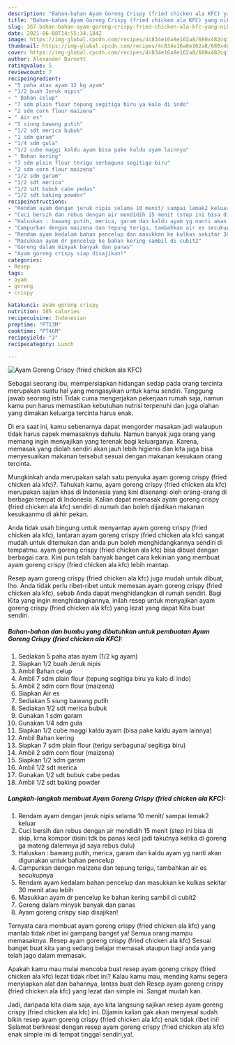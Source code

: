 ```yaml
---
description: "Bahan-bahan Ayam Goreng Crispy (fried chicken ala KFC) yang nikmat Untuk Jualan"
title: "Bahan-bahan Ayam Goreng Crispy (fried chicken ala KFC) yang nikmat Untuk Jualan"
slug: 367-bahan-bahan-ayam-goreng-crispy-fried-chicken-ala-kfc-yang-nikmat-untuk-jualan
date: 2021-06-08T14:55:34.184Z
image: https://img-global.cpcdn.com/recipes/4c834e16a8e162a8/680x482cq70/ayam-goreng-crispy-fried-chicken-ala-kfc-foto-resep-utama.jpg
thumbnail: https://img-global.cpcdn.com/recipes/4c834e16a8e162a8/680x482cq70/ayam-goreng-crispy-fried-chicken-ala-kfc-foto-resep-utama.jpg
cover: https://img-global.cpcdn.com/recipes/4c834e16a8e162a8/680x482cq70/ayam-goreng-crispy-fried-chicken-ala-kfc-foto-resep-utama.jpg
author: Alexander Barnett
ratingvalue: 5
reviewcount: 7
recipeingredient:
- "5 paha atas ayam 12 kg ayam"
- "1/2 buah Jeruk nipis"
- " Bahan celup"
- "7 sdm plain flour tepung segitiga biru ya kalo di indo"
- "2 sdm corn flour maizena"
- " Air es"
- "5 siung bawang putih"
- "1/2 sdt merica bubuk"
- "1 sdm garam"
- "1/4 sdm gula"
- "1/2 cube maggi kaldu ayam bisa pake kaldu ayam lainnya"
- " Bahan kering"
- "7 sdm plain flour terigu serbaguna segitiga biru"
- "2 sdm corn flour maizena"
- "1/2 sdm garam"
- "1/2 sdt merica"
- "1/2 sdt bubuk cabe pedas"
- "1/2 sdt baking powder"
recipeinstructions:
- "Rendam ayam dengan jeruk nipis selama 10 menit/ sampai lemak2 keluar"
- "Cuci bersih dan rebus dengan air mendidih 15 menit (step ini bisa di skip, krna kompor disini tdk bs panas kecil jadi takutnya ketika di goreng ga mateng dalemnya jd saya rebus dulu)"
- "Haluskan : bawang putih, merica, garam dan kaldu ayam yg nanti akan digunakan untuk bahan pencelup"
- "Campurkan dengan maizena dan tepung terigu, tambahkan air es secukupnya"
- "Rendam ayam kedalam bahan pencelup dan masukkan ke kulkas sekitar 30 menit atau lebih"
- "Masukkan ayam dr pencelup ke bahan kering sambil di cubit2"
- "Goreng dalam minyak banyak dan panas"
- "Ayam goreng crispy siap disajikan!"
categories:
- Resep
tags:
- ayam
- goreng
- crispy

katakunci: ayam goreng crispy 
nutrition: 105 calories
recipecuisine: Indonesian
preptime: "PT13M"
cooktime: "PT46M"
recipeyield: "3"
recipecategory: Lunch

---
```



![Ayam Goreng Crispy (fried chicken ala KFC)](https://img-global.cpcdn.com/recipes/4c834e16a8e162a8/680x482cq70/ayam-goreng-crispy-fried-chicken-ala-kfc-foto-resep-utama.jpg)

Sebagai seorang ibu, mempersiapkan hidangan sedap pada orang tercinta merupakan suatu hal yang mengasyikan untuk kamu sendiri. Tanggung jawab seorang istri Tidak cuma mengerjakan pekerjaan rumah saja, namun kamu pun harus memastikan kebutuhan nutrisi terpenuhi dan juga olahan yang dimakan keluarga tercinta harus enak.

Di era  saat ini, kamu sebenarnya dapat mengorder masakan jadi walaupun tidak harus capek memasaknya dahulu. Namun banyak juga orang yang memang ingin menyajikan yang terenak bagi keluarganya. Karena, memasak yang diolah sendiri akan jauh lebih higienis dan kita juga bisa menyesuaikan makanan tersebut sesuai dengan makanan kesukaan orang tercinta. 



Mungkinkah anda merupakan salah satu penyuka ayam goreng crispy (fried chicken ala kfc)?. Tahukah kamu, ayam goreng crispy (fried chicken ala kfc) merupakan sajian khas di Indonesia yang kini disenangi oleh orang-orang di berbagai tempat di Indonesia. Kalian dapat memasak ayam goreng crispy (fried chicken ala kfc) sendiri di rumah dan boleh dijadikan makanan kesukaanmu di akhir pekan.

Anda tidak usah bingung untuk menyantap ayam goreng crispy (fried chicken ala kfc), lantaran ayam goreng crispy (fried chicken ala kfc) sangat mudah untuk ditemukan dan anda pun boleh menghidangkannya sendiri di tempatmu. ayam goreng crispy (fried chicken ala kfc) bisa dibuat dengan berbagai cara. Kini pun telah banyak banget cara kekinian yang membuat ayam goreng crispy (fried chicken ala kfc) lebih mantap.

Resep ayam goreng crispy (fried chicken ala kfc) juga mudah untuk dibuat, lho. Anda tidak perlu ribet-ribet untuk memesan ayam goreng crispy (fried chicken ala kfc), sebab Anda dapat menghidangkan di rumah sendiri. Bagi Kita yang ingin menghidangkannya, inilah resep untuk menyajikan ayam goreng crispy (fried chicken ala kfc) yang lezat yang dapat Kita buat sendiri.

<!--inarticleads1-->

##### Bahan-bahan dan bumbu yang dibutuhkan untuk pembuatan Ayam Goreng Crispy (fried chicken ala KFC):

1. Sediakan 5 paha atas ayam (1/2 kg ayam)
1. Siapkan 1/2 buah Jeruk nipis
1. Ambil  Bahan celup
1. Ambil 7 sdm plain flour (tepung segitiga biru ya kalo di indo)
1. Ambil 2 sdm corn flour (maizena)
1. Siapkan  Air es
1. Sediakan 5 siung bawang putih
1. Sediakan 1/2 sdt merica bubuk
1. Gunakan 1 sdm garam
1. Gunakan 1/4 sdm gula
1. Siapkan 1/2 cube maggi kaldu ayam (bisa pake kaldu ayam lainnya)
1. Ambil  Bahan kering
1. Siapkan 7 sdm plain flour (terigu serbaguna/ segitiga biru)
1. Ambil 2 sdm corn flour (maizena)
1. Siapkan 1/2 sdm garam
1. Ambil 1/2 sdt merica
1. Gunakan 1/2 sdt bubuk cabe pedas
1. Ambil 1/2 sdt baking powder




<!--inarticleads2-->

##### Langkah-langkah membuat Ayam Goreng Crispy (fried chicken ala KFC):

1. Rendam ayam dengan jeruk nipis selama 10 menit/ sampai lemak2 keluar
1. Cuci bersih dan rebus dengan air mendidih 15 menit (step ini bisa di skip, krna kompor disini tdk bs panas kecil jadi takutnya ketika di goreng ga mateng dalemnya jd saya rebus dulu)
1. Haluskan : bawang putih, merica, garam dan kaldu ayam yg nanti akan digunakan untuk bahan pencelup
1. Campurkan dengan maizena dan tepung terigu, tambahkan air es secukupnya
1. Rendam ayam kedalam bahan pencelup dan masukkan ke kulkas sekitar 30 menit atau lebih
1. Masukkan ayam dr pencelup ke bahan kering sambil di cubit2
1. Goreng dalam minyak banyak dan panas
1. Ayam goreng crispy siap disajikan!




Ternyata cara membuat ayam goreng crispy (fried chicken ala kfc) yang mantab tidak ribet ini gampang banget ya! Semua orang mampu memasaknya. Resep ayam goreng crispy (fried chicken ala kfc) Sesuai banget buat kita yang sedang belajar memasak ataupun bagi anda yang telah jago dalam memasak.

Apakah kamu mau mulai mencoba buat resep ayam goreng crispy (fried chicken ala kfc) lezat tidak ribet ini? Kalau kamu mau, mending kamu segera menyiapkan alat dan bahannya, lantas buat deh Resep ayam goreng crispy (fried chicken ala kfc) yang lezat dan simple ini. Sangat mudah kan. 

Jadi, daripada kita diam saja, ayo kita langsung sajikan resep ayam goreng crispy (fried chicken ala kfc) ini. Dijamin kalian gak akan menyesal sudah bikin resep ayam goreng crispy (fried chicken ala kfc) enak tidak ribet ini! Selamat berkreasi dengan resep ayam goreng crispy (fried chicken ala kfc) enak simple ini di tempat tinggal sendiri,ya!.

